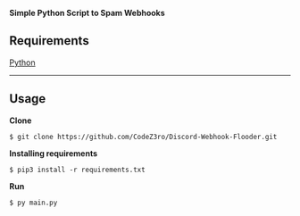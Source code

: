 __Simple Python Script to Spam Webhooks__


__Requirements__
-------------
<a href="python.org">Python</a>

-------------

__Usage__
-------------

__Clone__
```
$ git clone https://github.com/CodeZ3ro/Discord-Webhook-Flooder.git
```

__Installing requirements__
```
$ pip3 install -r requirements.txt
```

__Run__
```
$ py main.py
```
